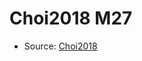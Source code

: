 <a name="material" />

# Choi2018 M27
<script type="application/ld+json">
  {
    "@context": "https://schema.org/",
    "@type": "ChemicalSubstance",
    "http://purl.org/dc/terms/conformsTo":
      {
        "@type": "CreativeWork",
        "@id": "https://bioschemas.org/profiles/ChemicalSubstance/0.4-RELEASE/"
      },
    "@id": "https://egonw.github.io/nanowiki/nanowiki538.html#material",
    "name": "Choi2018 M27",
    "sameAs": "http://127.0.0.1/mediawiki/index.php/Special:URIResolver/Choi2018_M27"
  }
</script>


* Source: [Choi2018](Choi2018.md)
